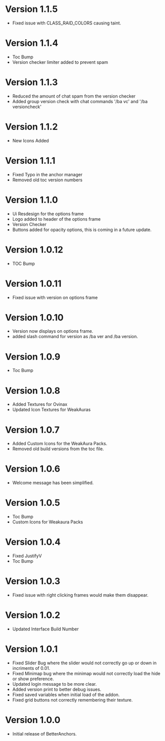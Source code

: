 # Version 1.1.5
- Fixed issue with CLASS_RAID_COLORS causing taint. 

# Version 1.1.4
- Toc Bump
- Version checker limiter added to prevent spam


# Version 1.1.3
- Reduced the amount of chat spam from the version checker
- Added group version check with chat commands '/ba vc' and '/ba versioncheck'

# Version 1.1.2
- New Icons Added

# Version 1.1.1

- Fixed Typo in the anchor manager
- Removed old toc version numbers

# Version 1.1.0

- Ui Resdesign for the options frame
- Logo added to header of the options frame
- Version Checker
- Buttons added for opacity options, this is coming in a future update.

# Version 1.0.12

- TOC Bump

# Version 1.0.11

- Fixed issue with version on options frame

# Version 1.0.10

- Version now displays on options frame.
- added slash command for version as /ba ver and /ba version.

# Version 1.0.9

- Toc Bump

# Version 1.0.8

- Added Textures for Ovinax
- Updated Icon Textures for WeakAuras

# Version 1.0.7

- Added Custom Icons for the WeakAura Packs.
- Removed old build versions from the toc file.

# Version 1.0.6

- Welcome message has been simplified.

# Version 1.0.5

- Toc Bump
- Custom Icons for Weakaura Packs

# Version 1.0.4

- Fixed JustifyV
- Toc Bump

# Version 1.0.3

- Fixed issue with right clicking frames would make them disappear.

# Version 1.0.2

- Updated Interface Build Number

# Version 1.0.1

- Fixed Slider Bug where the slider would not correctly go up or down in incriments of 0.01.
- Fixed Minimap bug where the minimap would not correctly load the hide or show preference.
- Updated login message to be more clear.
- Added version print to better debug issues.
- Fixed saved variables when initial load of the addon.
- Fixed grid buttons not correctly remembering their texture.

# Version 1.0.0

- Initial release of BetterAnchors.
